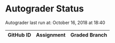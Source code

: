 # Autograder Status
Autograder last run at: October 16, 2018 at 18:40

| GitHub ID | Assignment | Graded Branch |
|-----------|------------|---------------|
